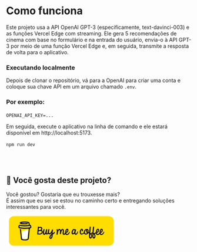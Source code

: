 # Como funciona
Este projeto usa a API OpenAI GPT-3 (especificamente, text-davinci-003) e as funções Vercel Edge com streaming. Ele gera 5 recomendações de cinema com base no formulário e na entrada do usuário, envia-o à API GPT-3 por meio de uma função Vercel Edge e, em seguida, transmite a resposta de volta para o aplicativo.

### Executando localmente
Depois de clonar o repositório, vá para a OpenAI para criar uma conta e coloque sua chave API em um arquivo chamado `.env`.

### Por exemplo:

`OPENAI_API_KEY=...`

Em seguida, execute o aplicativo na linha de comando e ele estará disponível em http://localhost:5173.

`npm run dev`

<br>
<br>

## 🌹 Você gosta deste projeto?
Você gostou? Gostaria que eu trouxesse mais? <br> É assim que eu sei se estou no caminho certo e entregando soluções interessantes para você.
<br>
<br>
[![Buy me a coffee](/src/lib/bmc-button.svg)](https://bmc.link/henrymartinsb)
